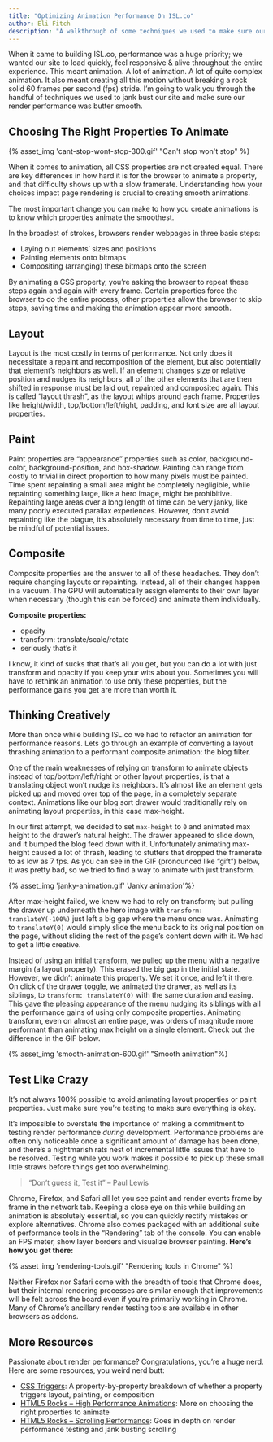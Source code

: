 ```yaml
---
title: "Optimizing Animation Performance On ISL.co"
author: Eli Fitch
description: "A walkthrough of some techniques we used to make sure our render performance was butter smooth."
---
```


When it came to building ISL.co, performance was a huge priority; we wanted our site to load quickly, feel responsive & alive throughout the entire experience. This meant animation. A lot of animation. A lot of quite complex animation. It also meant creating all this motion without breaking a rock solid 60 frames per second (fps) stride. I’m going to walk you through the handful of techniques we used to jank bust our site and make sure our render performance was butter smooth.

## Choosing The Right Properties To Animate
{% asset_img 'cant-stop-wont-stop-300.gif' "Can't stop won't stop" %}

When it comes to animation, all CSS properties are not created equal.  There are key differences in how hard it is for the browser to animate a property, and that difficulty shows up with a slow framerate.  Understanding how your choices impact page rendering is crucial to creating smooth animations.

The most important change you can make to how you create animations is to know which properties animate the smoothest.

In the broadest of strokes, browsers render webpages in three basic steps:

- Laying out elements’ sizes and positions
- Painting elements onto bitmaps
- Compositing (arranging) these bitmaps onto the screen

By animating a CSS property, you’re asking the browser to repeat these steps again and again with every frame. Certain properties force the browser to do the entire process, other properties allow the browser to skip steps, saving time and making the animation appear more smooth.

## Layout
Layout is the most costly in terms of performance.  Not only does it necessitate a repaint and recomposition of the element, but also potentially that element’s neighbors as well.  If an element changes size or relative position and nudges its neighbors, all of the other elements that are then shifted in response must be laid out, repainted and composited again.  This is called “layout thrash”, as the layout whips around each frame.  Properties like height/width, top/bottom/left/right, padding, and font size are all layout properties.

## Paint
Paint properties are “appearance” properties such as color, background-color, background-position, and box-shadow. Painting can range from costly to trivial in direct proportion to how many pixels must be painted. Time spent repainting a small area might be completely negligible, while repainting something large, like a hero image, might be prohibitive. Repainting large areas over a long length of time can be very janky, like many poorly executed parallax experiences. However, don’t avoid repainting like the plague, it’s absolutely necessary from time to time, just be mindful of potential issues.

## Composite
Composite properties are the answer to all of these headaches. They don’t require changing layouts or repainting.  Instead, all of their changes happen in a vacuum. The GPU will automatically assign elements to their own layer when necessary (though this can be forced) and animate them individually.

**Composite properties:**

- opacity
- transform: translate/scale/rotate
- seriously that’s it

I know, it kind of sucks that that’s all you get, but you can do a lot with just transform and opacity if you keep your wits about you.  Sometimes you will have to rethink an animation to use only these properties, but the performance gains you get are more than worth it.

## Thinking Creatively

More than once while building ISL.co we had to refactor an animation for performance reasons.  Lets go through an example of converting a layout thrashing animation to a performant composite animation: the blog filter.

One of the main weaknesses of relying on transform to animate objects instead of top/bottom/left/right or other layout properties, is that a translating object won’t nudge its neighbors. It’s almost like an element gets picked up and moved over top of the page, in a completely separate context. Animations like our blog sort drawer would traditionally rely on animating layout properties, in this case max-height.

In our first attempt, we decided to set `max-height` to `0` and animated max height to the drawer’s natural height. The drawer appeared to slide down, and it bumped the blog feed down with it. Unfortunately animating max-height caused a lot of thrash, leading to stutters that dropped the framerate to as low as 7 fps.  As you can see in the GIF (pronounced like “gift”) below, it was pretty bad, so we tried to find a way to animate with just transform.

{% asset_img 'janky-animation.gif' 'Janky animation'%}

After max-height failed, we knew we had to rely on transform; but pulling the drawer up underneath the hero image with `transform: translateY(-100%)` just left a big gap where the menu once was.  Animating to `translateY(0)` would simply slide the menu back to its original position on the page, without sliding the rest of the page’s content down with it.  We had to get a little creative.

Instead of using an initial transform, we pulled up the menu with a negative margin (a layout property).  This erased the big gap in the initial state.  However, we didn’t animate this property. We set it once, and left it there. On click of the drawer toggle, we animated the drawer, as well as its siblings, to `transform: translateY(0)` with the same duration and easing. This gave the pleasing appearance of the menu nudging its siblings with all the performance gains of using only composite properties. Animating transform, even on almost an entire page, was orders of magnitude more performant than animating max height on a single element. Check out the difference in the GIF below.

{% asset_img 'smooth-animation-600.gif' "Smooth animation"%}

## Test Like Crazy

It’s not always 100% possible to avoid animating layout properties or paint properties. Just make sure you’re testing to make sure everything is okay.

It’s impossible to overstate the importance of making a commitment to testing render performance *during* development. Performance problems are often only noticeable once a significant amount of damage has been done, and there’s a nightmarish rats nest of incremental little issues that have to be resolved. Testing while you work makes it possible to pick up these small little straws before things get too overwhelming.

> “Don’t guess it, Test it”
– Paul Lewis


Chrome, Firefox, and Safari all let you see paint and render events frame by frame in the network tab. Keeping a close eye on this while building an animation is absolutely essential, so you can quickly rectify mistakes or explore alternatives. Chrome also comes packaged with an additional suite of performance tools in the “Rendering” tab of the console. You can enable an FPS meter, show layer borders and visualize browser painting. **Here’s how you get there:**

{% asset_img 'rendering-tools.gif' "Rendering tools in Chrome" %}

Neither Firefox nor Safari come with the breadth of tools that Chrome does, but their internal rendering processes are similar enough that improvements will be felt across the board even if you’re primarily working in Chrome. Many of Chrome’s ancillary render testing tools are available in other browsers as addons.


## More Resources

Passionate about render performance? Congratulations, you’re a huge nerd.
Here are some resources, you weird nerd butt:

- [CSS Triggers](https://csstriggers.com): A property-by-property breakdown of whether a property triggers layout, painting, or composition
- [HTML5 Rocks – High Performance Animations](https://www.html5rocks.com/en/tutorials/speed/high-performance-animations): More on choosing the right properties to animate
- [HTML5 Rocks – Scrolling Performance](https://www.html5rocks.com/en/tutorials/speed/scrolling): Goes in depth on render performance testing and jank busting scrolling


